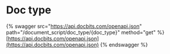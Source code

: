 # Doc type

{% swagger src="https://api.docbits.com/openapi.json" path="/document_script/doc_type/{doc_type}" method="get" %}
[https://api.docbits.com/openapi.json](https://api.docbits.com/openapi.json)
{% endswagger %}
